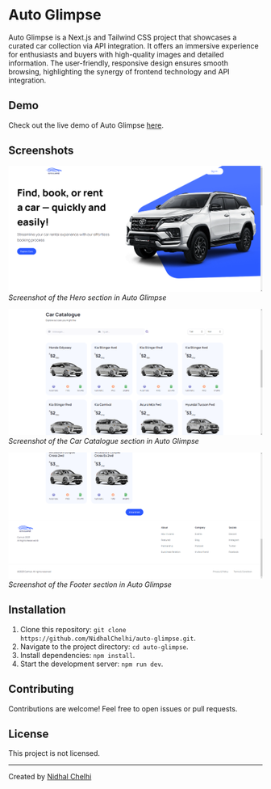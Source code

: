 # Auto Glimpse

Auto Glimpse is a Next.js and Tailwind CSS project that showcases a curated car collection via API integration. It offers an immersive experience for enthusiasts and buyers with high-quality images and detailed information. The user-friendly, responsive design ensures smooth browsing, highlighting the synergy of frontend technology and API integration.

## Demo

Check out the live demo of Auto Glimpse [here](https://auto-glimpse.vercel.app).

## Screenshots

![Hero Section](screenshots/Hero.png)
*Screenshot of the Hero section in Auto Glimpse*

![Car Catalogue](screenshots/CarsCatalogue.png)
*Screenshot of the Car Catalogue section in Auto Glimpse*

![Footer](screenshots/Footer.png)
*Screenshot of the Footer section in Auto Glimpse*

## Installation

1. Clone this repository: `git clone https://github.com/NidhalChelhi/auto-glimpse.git`.
2. Navigate to the project directory: `cd auto-glimpse`.
3. Install dependencies: `npm install`.
4. Start the development server: `npm run dev`.

## Contributing

Contributions are welcome! Feel free to open issues or pull requests.

## License

This project is not licensed.

---

Created by [Nidhal Chelhi](https://nidhalchelhi.vercel.app)
